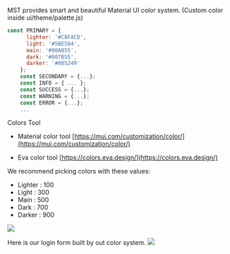 MST provides smart and beautiful Material UI color system. (Custom color inside <span class="badge">ui/theme/palette.js</span>)

~~~js
const PRIMARY = {
      lighter: '#C8FACD',
      light: '#5BE584',
      main: '#00AB55',
      dark: '#007B55',
      darker: '#005249'
    };
    const SECONDARY = {...};
    const INFO = { ... };
    const SUCCESS = {...};
    const WARNING = {...};
    const ERROR = {...};
    ...
~~~

Colors Tool

* Material color tool [https://mui.com/customization/color/](https://mui.com/customization/color/)

* Eva color tool [https://colors.eva.design/](https://colors.eva.design/)

We recommend picking colors with these values:

* Lighter : 100
* Light : 300
* Main : 500
* Dark : 700
* Darker : 900

<img src="/assets/color.jpg" style="object-fit: contain">

Here is our login form built by out color system.
<img src="/assets/login.png" style="object-fit: contain">
